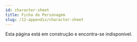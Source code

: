 ```yaml
---
id: character-sheet
title: Ficha do Personagem
slug: /12-appendix/character-sheet
---
```


Esta página está em construção e encontra-se indisponível.
